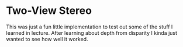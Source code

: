 # Two-View Stereo
This was just a fun little implementation to test out some of the stuff I learned in lecture. After learning about depth from disparity I kinda just wanted to see how well it worked.

